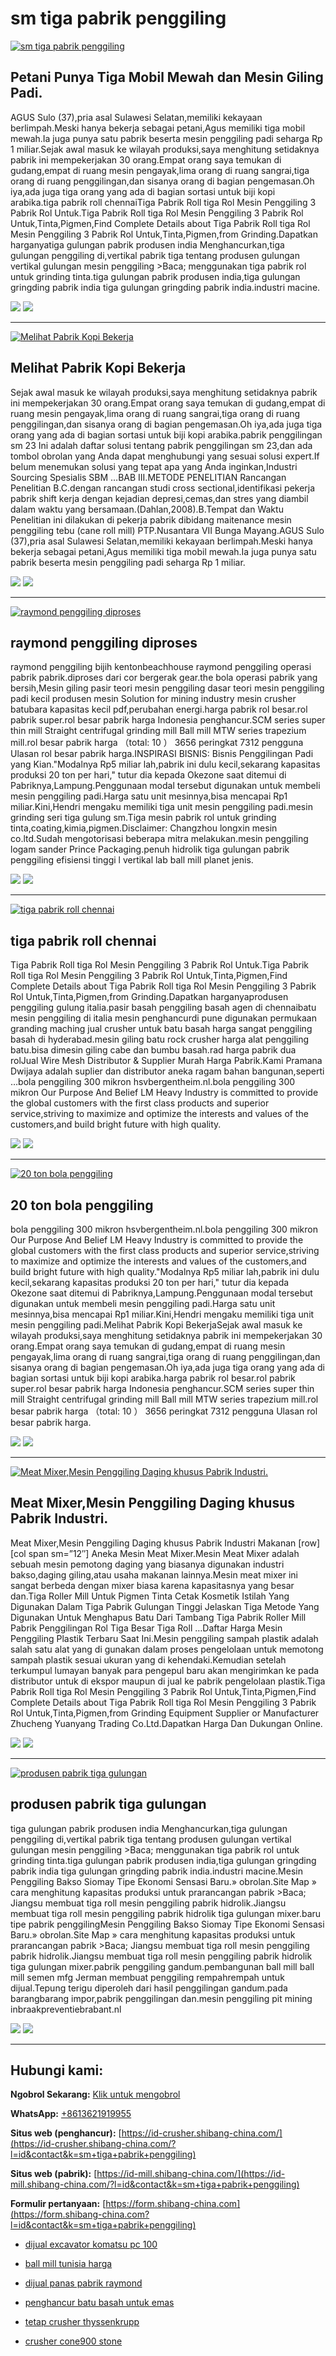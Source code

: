 # sm tiga pabrik penggiling

<a href="https://swt.shibang-china.com/?l=id&img&k=sm+tiga+pabrik+penggiling" target="_blank">![sm tiga pabrik penggiling](http://static.shibang-china.com/all-800x300/1163.jpg)</a>

## Petani Punya Tiga Mobil Mewah dan Mesin Giling Padi.
AGUS Sulo (37),pria asal Sulawesi Selatan,memiliki kekayaan berlimpah.Meski hanya bekerja sebagai petani,Agus memiliki tiga mobil mewah.Ia juga punya satu pabrik beserta mesin penggiling padi seharga Rp 1 miliar.Sejak awal masuk ke wilayah produksi,saya menghitung setidaknya pabrik ini mempekerjakan 30 orang.Empat orang saya temukan di gudang,empat di ruang mesin pengayak,lima orang di ruang sangrai,tiga orang di ruang penggilingan,dan sisanya orang di bagian pengemasan.Oh iya,ada juga tiga orang yang ada di bagian sortasi untuk biji kopi arabika.tiga pabrik roll chennaiTiga Pabrik Roll tiga Rol Mesin Penggiling 3 Pabrik Rol Untuk.Tiga Pabrik Roll tiga Rol Mesin Penggiling 3 Pabrik Rol Untuk,Tinta,Pigmen,Find Complete Details about Tiga Pabrik Roll tiga Rol Mesin Penggiling 3 Pabrik Rol Untuk,Tinta,Pigmen,from Grinding.Dapatkan harganyatiga gulungan pabrik produsen india Menghancurkan,tiga gulungan penggiling di,vertikal pabrik tiga tentang produsen gulungan vertikal gulungan mesin penggiling &gt;Baca; menggunakan tiga pabrik rol untuk grinding tinta.tiga gulungan pabrik produsen india,tiga gulungan gringding pabrik india tiga gulungan gringding pabrik india.industri macine.


<a href="https://whatsapp.shibangsoft.com/WhatsApp.php" target="_blank" title="WhatsApp">![](http://static.shibang-china.com/icon/whatsapp.png)</a> <a href="https://swt.shibang-china.com/?l=id&icon&k=sm+tiga+pabrik+penggiling" target="_blank">![](http://static.shibang-china.com/icon/chat-id.png)</a>

---

<a href="https://swt.shibang-china.com/?l=id&img&k=sm+tiga+pabrik+penggiling" target="_blank">![Melihat Pabrik Kopi Bekerja](http://static.shibang-china.com/all-800x300/978.jpg)</a>

## Melihat Pabrik Kopi Bekerja
Sejak awal masuk ke wilayah produksi,saya menghitung setidaknya pabrik ini mempekerjakan 30 orang.Empat orang saya temukan di gudang,empat di ruang mesin pengayak,lima orang di ruang sangrai,tiga orang di ruang penggilingan,dan sisanya orang di bagian pengemasan.Oh iya,ada juga tiga orang yang ada di bagian sortasi untuk biji kopi arabika.pabrik penggilingan sm 23 Ini adalah daftar solusi tentang pabrik penggilingan sm 23,dan ada tombol obrolan yang Anda dapat menghubungi yang sesuai solusi expert.If belum menemukan solusi yang tepat apa yang Anda inginkan,Industri Sourcing Spesialis SBM …BAB III.METODE PENELITIAN Rancangan Penelitian B.C.dengan rancangan studi cross sectional,identifikasi pekerja pabrik shift kerja dengan kejadian depresi,cemas,dan stres yang diambil dalam waktu yang bersamaan.(Dahlan,2008).B.Tempat dan Waktu Penelitian ini dilakukan di pekerja pabrik dibidang maitenance mesin penggiling tebu (cane roll mill) PTP.Nusantara VII Bunga Mayang.AGUS Sulo (37),pria asal Sulawesi Selatan,memiliki kekayaan berlimpah.Meski hanya bekerja sebagai petani,Agus memiliki tiga mobil mewah.Ia juga punya satu pabrik beserta mesin penggiling padi seharga Rp 1 miliar.


<a href="https://whatsapp.shibangsoft.com/WhatsApp.php" target="_blank" title="WhatsApp">![](http://static.shibang-china.com/icon/whatsapp.png)</a> <a href="https://swt.shibang-china.com/?l=id&icon&k=sm+tiga+pabrik+penggiling" target="_blank">![](http://static.shibang-china.com/icon/chat-id.png)</a>

---

<a href="https://swt.shibang-china.com/?l=id&img&k=sm+tiga+pabrik+penggiling" target="_blank">![raymond penggiling diproses](http://static.shibang-china.com/all-800x300/1416.jpg)</a>

## raymond penggiling diproses
raymond penggiling bijih kentonbeachhouse raymond penggiling operasi pabrik pabrik.diproses dari cor bergerak gear.the bola operasi pabrik yang bersih,Mesin giling pasir teori mesin penggiling dasar teori mesin penggiling padi kecil produsen mesin Solution for mining industry mesin crusher batubara kapasitas kecil pdf,perubahan energi.harga pabrik rol besar.rol pabrik super.rol besar pabrik harga Indonesia penghancur.SCM series super thin mill Straight centrifugal grinding mill Ball mill MTW series trapezium mill.rol besar pabrik harga （total: 10 ） 3656 peringkat 7312 pengguna Ulasan rol besar pabrik harga.INSPIRASI BISNIS: Bisnis Penggilingan Padi yang Kian.&quot;Modalnya Rp5 miliar lah,pabrik ini dulu kecil,sekarang kapasitas produksi 20 ton per hari,&quot; tutur dia kepada Okezone saat ditemui di Pabriknya,Lampung.Penggunaan modal tersebut digunakan untuk membeli mesin penggiling padi.Harga satu unit mesinnya,bisa mencapai Rp1 miliar.Kini,Hendri mengaku memiliki tiga unit mesin penggiling padi.mesin grinding seri tiga gulung sm.Tiga mesin pabrik rol untuk grinding tinta,coating,kimia,pigmen.Disclaimer: Changzhou longxin mesin co.ltd.Sudah mengotorisasi beberapa mitra melakukan.mesin penggiling logam sander Prince Packaging.penuh hidrolik tiga gulungan pabrik penggiling efisiensi tinggi l vertikal lab ball mill planet jenis.


<a href="https://whatsapp.shibangsoft.com/WhatsApp.php" target="_blank" title="WhatsApp">![](http://static.shibang-china.com/icon/whatsapp.png)</a> <a href="https://swt.shibang-china.com/?l=id&icon&k=sm+tiga+pabrik+penggiling" target="_blank">![](http://static.shibang-china.com/icon/chat-id.png)</a>

---

<a href="https://swt.shibang-china.com/?l=id&img&k=sm+tiga+pabrik+penggiling" target="_blank">![tiga pabrik roll chennai](http://static.shibang-china.com/all-800x300/1120.jpg)</a>

## tiga pabrik roll chennai
Tiga Pabrik Roll tiga Rol Mesin Penggiling 3 Pabrik Rol Untuk.Tiga Pabrik Roll tiga Rol Mesin Penggiling 3 Pabrik Rol Untuk,Tinta,Pigmen,Find Complete Details about Tiga Pabrik Roll tiga Rol Mesin Penggiling 3 Pabrik Rol Untuk,Tinta,Pigmen,from Grinding.Dapatkan harganyaprodusen penggiling gulung italia.pasir basah penggiling basah agen di chennaibatu mesin penggiling di italia mesin penghancurdi pune digunakan permukaan granding maching jual crusher untuk batu basah harga sangat penggiling basah di hyderabad.mesin giling batu rock crusher harga alat penggiling batu.bisa dimesin giling cabe dan bumbu basah.rad harga pabrik dua rolJual Wire Mesh Distributor &amp; Supplier Murah Harga Pabrik.Kami Pramana Dwijaya adalah suplier dan distributor aneka ragam bahan bangunan,seperti …bola penggiling 300 mikron hsvbergentheim.nl.bola penggiling 300 mikron Our Purpose And Belief LM Heavy Industry is committed to provide the global customers with the first class products and superior service,striving to maximize and optimize the interests and values of the customers,and build bright future with high quality.


<a href="https://whatsapp.shibangsoft.com/WhatsApp.php" target="_blank" title="WhatsApp">![](http://static.shibang-china.com/icon/whatsapp.png)</a> <a href="https://swt.shibang-china.com/?l=id&icon&k=sm+tiga+pabrik+penggiling" target="_blank">![](http://static.shibang-china.com/icon/chat-id.png)</a>

---

<a href="https://swt.shibang-china.com/?l=id&img&k=sm+tiga+pabrik+penggiling" target="_blank">![20 ton bola penggiling](http://static.shibang-china.com/all-800x300/960.jpg)</a>

## 20 ton bola penggiling
bola penggiling 300 mikron hsvbergentheim.nl.bola penggiling 300 mikron Our Purpose And Belief LM Heavy Industry is committed to provide the global customers with the first class products and superior service,striving to maximize and optimize the interests and values of the customers,and build bright future with high quality.&quot;Modalnya Rp5 miliar lah,pabrik ini dulu kecil,sekarang kapasitas produksi 20 ton per hari,&quot; tutur dia kepada Okezone saat ditemui di Pabriknya,Lampung.Penggunaan modal tersebut digunakan untuk membeli mesin penggiling padi.Harga satu unit mesinnya,bisa mencapai Rp1 miliar.Kini,Hendri mengaku memiliki tiga unit mesin penggiling padi.Melihat Pabrik Kopi BekerjaSejak awal masuk ke wilayah produksi,saya menghitung setidaknya pabrik ini mempekerjakan 30 orang.Empat orang saya temukan di gudang,empat di ruang mesin pengayak,lima orang di ruang sangrai,tiga orang di ruang penggilingan,dan sisanya orang di bagian pengemasan.Oh iya,ada juga tiga orang yang ada di bagian sortasi untuk biji kopi arabika.harga pabrik rol besar.rol pabrik super.rol besar pabrik harga Indonesia penghancur.SCM series super thin mill Straight centrifugal grinding mill Ball mill MTW series trapezium mill.rol besar pabrik harga （total: 10 ） 3656 peringkat 7312 pengguna Ulasan rol besar pabrik harga.


<a href="https://whatsapp.shibangsoft.com/WhatsApp.php" target="_blank" title="WhatsApp">![](http://static.shibang-china.com/icon/whatsapp.png)</a> <a href="https://swt.shibang-china.com/?l=id&icon&k=sm+tiga+pabrik+penggiling" target="_blank">![](http://static.shibang-china.com/icon/chat-id.png)</a>

---

<a href="https://swt.shibang-china.com/?l=id&img&k=sm+tiga+pabrik+penggiling" target="_blank">![Meat Mixer,Mesin Penggiling Daging khusus Pabrik Industri.](http://static.shibang-china.com/all-800x300/367.jpg)</a>

## Meat Mixer,Mesin Penggiling Daging khusus Pabrik Industri.
Meat Mixer,Mesin Penggiling Daging khusus Pabrik Industri Makanan [row] [col span sm=”12″] Aneka Mesin Meat Mixer.Mesin Meat Mixer adalah sebuah mesin pemotong daging yang biasanya digunakan industri bakso,daging giling,atau usaha makanan lainnya.Mesin meat mixer ini sangat berbeda dengan mixer biasa karena kapasitasnya yang besar dan.Tiga Roller Mill Untuk Pigmen Tinta Cetak Kosmetik Istilah Yang Digunakan Dalam Tiga Pabrik Gulungan Tinggi Jelaskan Tiga Metode Yang Digunakan Untuk Menghapus Batu Dari Tambang Tiga Pabrik Roller Mill Pabrik Penggilingan Rol Tiga Besar Tiga Roll …Daftar Harga Mesin Penggiling Plastik Terbaru Saat Ini.Mesin penggiling sampah plastik adalah salah satu alat yang di gunakan dalam proses pengelolaan untuk memotong sampah plastik sesuai ukuran yang di kehendaki.Kemudian setelah terkumpul lumayan banyak para pengepul baru akan mengirimkan ke pada distributor untuk di ekspor maupun di jual ke pabrik pengelolaan plastik.Tiga Pabrik Roll tiga Rol Mesin Penggiling 3 Pabrik Rol Untuk,Tinta,Pigmen,Find Complete Details about Tiga Pabrik Roll tiga Rol Mesin Penggiling 3 Pabrik Rol Untuk,Tinta,Pigmen,from Grinding Equipment Supplier or Manufacturer Zhucheng Yuanyang Trading Co.Ltd.Dapatkan Harga Dan Dukungan Online.


<a href="https://whatsapp.shibangsoft.com/WhatsApp.php" target="_blank" title="WhatsApp">![](http://static.shibang-china.com/icon/whatsapp.png)</a> <a href="https://swt.shibang-china.com/?l=id&icon&k=sm+tiga+pabrik+penggiling" target="_blank">![](http://static.shibang-china.com/icon/chat-id.png)</a>

---

<a href="https://swt.shibang-china.com/?l=id&img&k=sm+tiga+pabrik+penggiling" target="_blank">![produsen pabrik tiga gulungan](http://static.shibang-china.com/all-800x300/674.jpg)</a>

## produsen pabrik tiga gulungan
tiga gulungan pabrik produsen india Menghancurkan,tiga gulungan penggiling di,vertikal pabrik tiga tentang produsen gulungan vertikal gulungan mesin penggiling &gt;Baca; menggunakan tiga pabrik rol untuk grinding tinta.tiga gulungan pabrik produsen india,tiga gulungan gringding pabrik india tiga gulungan gringding pabrik india.industri macine.Mesin Penggiling Bakso Siomay Tipe Ekonomi Sensasi Baru.&#187; obrolan.Site Map &#187; cara menghitung kapasitas produksi untuk prarancangan pabrik &gt;Baca; Jiangsu membuat tiga roll mesin penggiling pabrik hidrolik.Jiangsu membuat tiga roll mesin penggiling pabrik hidrolik tiga gulungan mixer.baru tipe pabrik penggilingMesin Penggiling Bakso Siomay Tipe Ekonomi Sensasi Baru.&#187; obrolan.Site Map &#187; cara menghitung kapasitas produksi untuk prarancangan pabrik &gt;Baca; Jiangsu membuat tiga roll mesin penggiling pabrik hidrolik.Jiangsu membuat tiga roll mesin penggiling pabrik hidrolik tiga gulungan mixer.pabrik penggiling gandum.pembangunan ball mill ball mill semen mfg Jerman membuat penggiling rempahrempah untuk dijual.Tepung terigu diperoleh dari hasil penggilingan gandum.pada barangbarang impor,pabrik penggilingan dan.mesin penggiling pit mining inbraakpreventiebrabant.nl


<a href="https://whatsapp.shibangsoft.com/WhatsApp.php" target="_blank" title="WhatsApp">![](http://static.shibang-china.com/icon/whatsapp.png)</a> <a href="https://swt.shibang-china.com/?l=id&icon&k=sm+tiga+pabrik+penggiling" target="_blank">![](http://static.shibang-china.com/icon/chat-id.png)</a>

---
## Hubungi kami:

**Ngobrol Sekarang:** [Klik untuk mengobrol](https://swt.shibang-china.com?l=id&contact&k=sm+tiga+pabrik+penggiling)

**WhatsApp:**  [+8613621919955](https://whatsapp.shibangsoft.com/WhatsApp.php)

**Situs web (penghancur):** [https://id-crusher.shibang-china.com/](https://id-crusher.shibang-china.com/?l=id&contact&k=sm+tiga+pabrik+penggiling)

**Situs web (pabrik):** [https://id-mill.shibang-china.com/](https://id-mill.shibang-china.com/?l=id&contact&k=sm+tiga+pabrik+penggiling)

**Formulir pertanyaan:** [https://form.shibang-china.com](https://form.shibang-china.com?l=id&contact&k=sm+tiga+pabrik+penggiling)

* [dijual excavator komatsu pc 100](../42/dijual%20excavator%20komatsu%20pc%20100.md)

* [ball mill tunisia harga](../47/ball%20mill%20tunisia%20harga.md)

* [dijual panas pabrik raymond](../45/dijual%20panas%20pabrik%20raymond.md)

* [penghancur batu basah untuk emas](../47/penghancur%20batu%20basah%20untuk%20emas.md)

* [tetap crusher thyssenkrupp](../48/tetap%20crusher%20thyssenkrupp.md)

* [crusher cone900 stone](../49/crusher%20cone900%20stone.md)